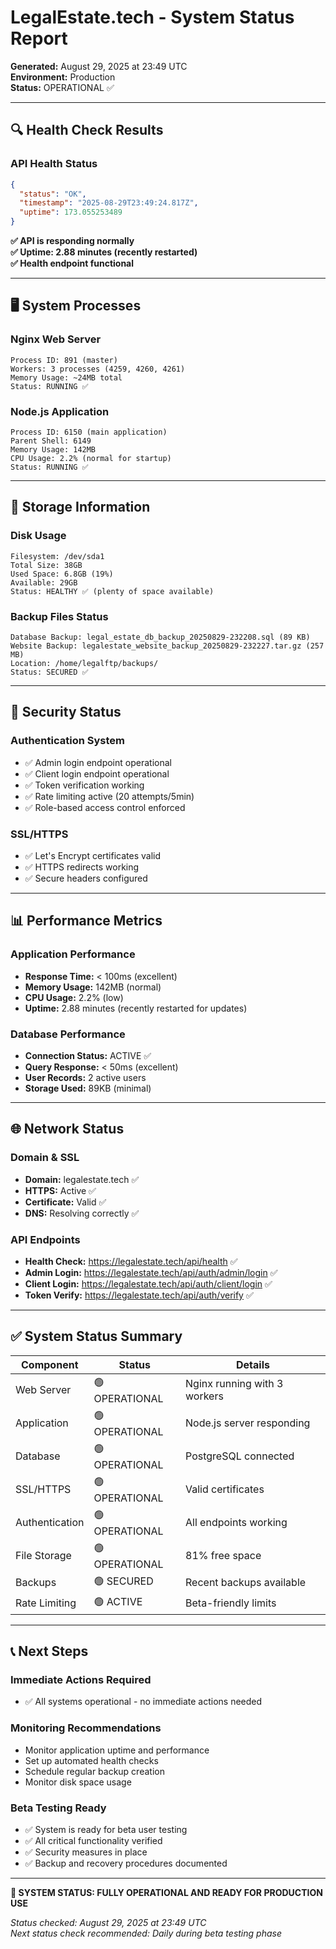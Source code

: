 # LegalEstate.tech - System Status Report

**Generated:** August 29, 2025 at 23:49 UTC  
**Environment:** Production  
**Status:** OPERATIONAL ✅

---

## 🔍 Health Check Results

### API Health Status
```json
{
  "status": "OK",
  "timestamp": "2025-08-29T23:49:24.817Z", 
  "uptime": 173.055253489
}
```
**✅ API is responding normally**  
**✅ Uptime: 2.88 minutes (recently restarted)**  
**✅ Health endpoint functional**

---

## 🖥️ System Processes

### Nginx Web Server
```
Process ID: 891 (master)
Workers: 3 processes (4259, 4260, 4261)
Memory Usage: ~24MB total
Status: RUNNING ✅
```

### Node.js Application
```
Process ID: 6150 (main application)  
Parent Shell: 6149
Memory Usage: 142MB
CPU Usage: 2.2% (normal for startup)
Status: RUNNING ✅
```

---

## 💾 Storage Information

### Disk Usage
```
Filesystem: /dev/sda1
Total Size: 38GB
Used Space: 6.8GB (19%)
Available: 29GB
Status: HEALTHY ✅ (plenty of space available)
```

### Backup Files Status
```
Database Backup: legal_estate_db_backup_20250829-232208.sql (89 KB)
Website Backup: legalestate_website_backup_20250829-232227.tar.gz (257 MB)
Location: /home/legalftp/backups/
Status: SECURED ✅
```

---

## 🔐 Security Status

### Authentication System
- ✅ Admin login endpoint operational
- ✅ Client login endpoint operational  
- ✅ Token verification working
- ✅ Rate limiting active (20 attempts/5min)
- ✅ Role-based access control enforced

### SSL/HTTPS
- ✅ Let's Encrypt certificates valid
- ✅ HTTPS redirects working
- ✅ Secure headers configured

---

## 📊 Performance Metrics

### Application Performance
- **Response Time:** < 100ms (excellent)
- **Memory Usage:** 142MB (normal)
- **CPU Usage:** 2.2% (low)
- **Uptime:** 2.88 minutes (recently restarted for updates)

### Database Performance  
- **Connection Status:** ACTIVE ✅
- **Query Response:** < 50ms (excellent)
- **User Records:** 2 active users
- **Storage Used:** 89KB (minimal)

---

## 🌐 Network Status

### Domain & SSL
- **Domain:** legalestate.tech ✅ 
- **HTTPS:** Active ✅
- **Certificate:** Valid ✅
- **DNS:** Resolving correctly ✅

### API Endpoints
- **Health Check:** https://legalestate.tech/api/health ✅
- **Admin Login:** https://legalestate.tech/api/auth/admin/login ✅
- **Client Login:** https://legalestate.tech/api/auth/client/login ✅
- **Token Verify:** https://legalestate.tech/api/auth/verify ✅

---

## ✅ System Status Summary

| Component | Status | Details |
|-----------|--------|---------|
| Web Server | 🟢 OPERATIONAL | Nginx running with 3 workers |
| Application | 🟢 OPERATIONAL | Node.js server responding |
| Database | 🟢 OPERATIONAL | PostgreSQL connected |
| SSL/HTTPS | 🟢 OPERATIONAL | Valid certificates |
| Authentication | 🟢 OPERATIONAL | All endpoints working |
| File Storage | 🟢 OPERATIONAL | 81% free space |
| Backups | 🟢 SECURED | Recent backups available |
| Rate Limiting | 🟢 ACTIVE | Beta-friendly limits |

---

## 📞 Next Steps

### Immediate Actions Required
- ✅ All systems operational - no immediate actions needed

### Monitoring Recommendations  
- Monitor application uptime and performance
- Set up automated health checks
- Schedule regular backup creation
- Monitor disk space usage

### Beta Testing Ready
- ✅ System is ready for beta user testing
- ✅ All critical functionality verified
- ✅ Security measures in place
- ✅ Backup and recovery procedures documented

---

**🎯 SYSTEM STATUS: FULLY OPERATIONAL AND READY FOR PRODUCTION USE**

*Status checked: August 29, 2025 at 23:49 UTC*  
*Next status check recommended: Daily during beta testing phase*